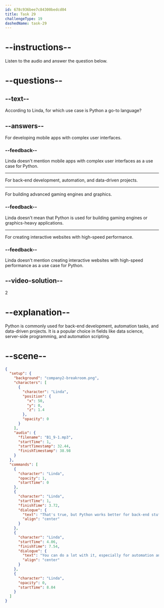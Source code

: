 ```yaml
---
id: 678c936bee7c84300bedcd04
title: Task 29
challengeType: 19
dashedName: task-29
---
```


<!-- (audio) Linda: That's true, but Python works better for back-end stuff. You can do a lot with it, especially for automation and data-driven projects. -->

# --instructions--

Listen to the audio and answer the question below.

# --questions--

## --text--

According to Linda, for which use case is Python a go-to language?

## --answers--

For developing mobile apps with complex user interfaces.

### --feedback--

Linda doesn't mention mobile apps with complex user interfaces as a use case for Python.

---

For back-end development, automation, and data-driven projects.

---

For building advanced gaming engines and graphics.

### --feedback--

Linda doesn't mean that Python is used for building gaming engines or graphics-heavy applications.

---

For creating interactive websites with high-speed performance.

### --feedback--

Linda doesn't mention creating interactive websites with high-speed performance as a use case for Python.

## --video-solution--

2

# --explanation--

Python is commonly used for back-end development, automation tasks, and data-driven projects. It is a popular choice in fields like data science, server-side programming, and automation scripting.

# --scene--

```json
{
  "setup": {
    "background": "company2-breakroom.png",
    "characters": [
      {
        "character": "Linda",
        "position": {
          "x": 50,
          "y": 0,
          "z": 1.4
        },
        "opacity": 0
      }
    ],
    "audio": {
      "filename": "B1_9-1.mp3",
      "startTime": 1,
      "startTimestamp": 32.44,
      "finishTimestamp": 38.98
    }
  },
  "commands": [
    {
      "character": "Linda",
      "opacity": 1,
      "startTime": 0
    },
    {
      "character": "Linda",
      "startTime": 1,
      "finishTime": 3.72,
      "dialogue": {
        "text": "That's true, but Python works better for back-end stuff.",
        "align": "center"
      }
    },
    {
      "character": "Linda",
      "startTime": 4.06,
      "finishTime": 7.54,
      "dialogue": {
        "text": "You can do a lot with it, especially for automation and data-driven projects.",
        "align": "center"
      }
    },
    {
      "character": "Linda",
      "opacity": 0,
      "startTime": 8.04
    }
  ]
}
```
